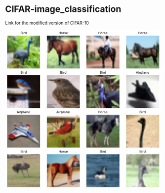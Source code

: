 # CIFAR-image_classification

[Link for the modified version of CIFAR-10](https://uv.ulb.ac.be/mod/folder/view.php?id=1283086) 

![Architecture](https://github.com/msilver22/CIFAR-image_classification/blob/main/photos/cifar_10_modified.png)
